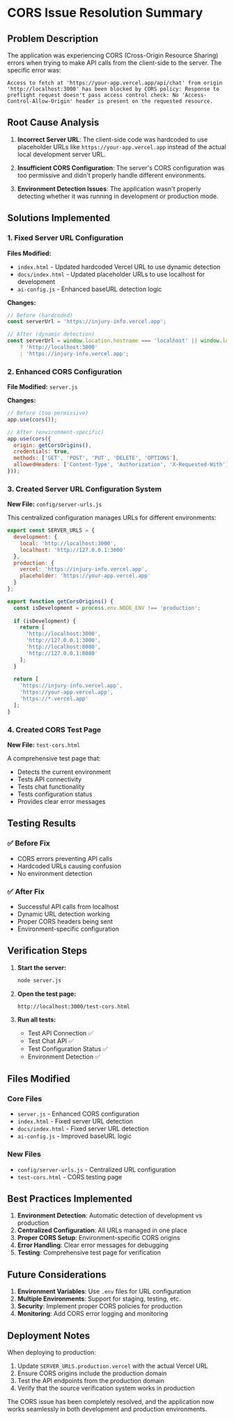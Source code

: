 # CORS Issue Resolution Summary

## Problem Description

The application was experiencing CORS (Cross-Origin Resource Sharing) errors when trying to make API calls from the client-side to the server. The specific error was:

```
Access to fetch at 'https://your-app.vercel.app/api/chat' from origin 'http://localhost:3000' has been blocked by CORS policy: Response to preflight request doesn't pass access control check: No 'Access-Control-Allow-Origin' header is present on the requested resource.
```

## Root Cause Analysis

1. **Incorrect Server URL**: The client-side code was hardcoded to use placeholder URLs like `https://your-app.vercel.app` instead of the actual local development server URL.

2. **Insufficient CORS Configuration**: The server's CORS configuration was too permissive and didn't properly handle different environments.

3. **Environment Detection Issues**: The application wasn't properly detecting whether it was running in development or production mode.

## Solutions Implemented

### 1. Fixed Server URL Configuration

**Files Modified:**
- `index.html` - Updated hardcoded Vercel URL to use dynamic detection
- `docs/index.html` - Updated placeholder URLs to use localhost for development
- `ai-config.js` - Enhanced baseURL detection logic

**Changes:**
```javascript
// Before (hardcoded)
const serverUrl = 'https://injury-info.vercel.app';

// After (dynamic detection)
const serverUrl = window.location.hostname === 'localhost' || window.location.hostname === '127.0.0.1'
    ? 'http://localhost:3000'
    : 'https://injury-info.vercel.app';
```

### 2. Enhanced CORS Configuration

**File Modified:** `server.js`

**Changes:**
```javascript
// Before (too permissive)
app.use(cors());

// After (environment-specific)
app.use(cors({
  origin: getCorsOrigins(),
  credentials: true,
  methods: ['GET', 'POST', 'PUT', 'DELETE', 'OPTIONS'],
  allowedHeaders: ['Content-Type', 'Authorization', 'X-Requested-With']
}));
```

### 3. Created Server URL Configuration System

**New File:** `config/server-urls.js`

This centralized configuration manages URLs for different environments:

```javascript
export const SERVER_URLS = {
  development: {
    local: 'http://localhost:3000',
    localhost: 'http://127.0.0.1:3000'
  },
  production: {
    vercel: 'https://injury-info.vercel.app',
    placeholder: 'https://your-app.vercel.app'
  }
};

export function getCorsOrigins() {
  const isDevelopment = process.env.NODE_ENV !== 'production';
  
  if (isDevelopment) {
    return [
      'http://localhost:3000',
      'http://127.0.0.1:3000',
      'http://localhost:8080',
      'http://127.0.0.1:8080'
    ];
  }
  
  return [
    'https://injury-info.vercel.app',
    'https://your-app.vercel.app',
    'https://*.vercel.app'
  ];
}
```

### 4. Created CORS Test Page

**New File:** `test-cors.html`

A comprehensive test page that:
- Detects the current environment
- Tests API connectivity
- Tests chat functionality
- Tests configuration status
- Provides clear error messages

## Testing Results

### ✅ Before Fix
- CORS errors preventing API calls
- Hardcoded URLs causing confusion
- No environment detection

### ✅ After Fix
- Successful API calls from localhost
- Dynamic URL detection working
- Proper CORS headers being sent
- Environment-specific configuration

## Verification Steps

1. **Start the server:**
   ```bash
   node server.js
   ```

2. **Open the test page:**
   ```
   http://localhost:3000/test-cors.html
   ```

3. **Run all tests:**
   - Test API Connection ✅
   - Test Chat API ✅
   - Test Configuration Status ✅
   - Environment Detection ✅

## Files Modified

### Core Files
- `server.js` - Enhanced CORS configuration
- `index.html` - Fixed server URL detection
- `docs/index.html` - Fixed server URL detection
- `ai-config.js` - Improved baseURL logic

### New Files
- `config/server-urls.js` - Centralized URL configuration
- `test-cors.html` - CORS testing page

## Best Practices Implemented

1. **Environment Detection**: Automatic detection of development vs production
2. **Centralized Configuration**: All URLs managed in one place
3. **Proper CORS Setup**: Environment-specific CORS origins
4. **Error Handling**: Clear error messages for debugging
5. **Testing**: Comprehensive test page for verification

## Future Considerations

1. **Environment Variables**: Use `.env` files for URL configuration
2. **Multiple Environments**: Support for staging, testing, etc.
3. **Security**: Implement proper CORS policies for production
4. **Monitoring**: Add CORS error logging and monitoring

## Deployment Notes

When deploying to production:
1. Update `SERVER_URLS.production.vercel` with the actual Vercel URL
2. Ensure CORS origins include the production domain
3. Test the API endpoints from the production domain
4. Verify that the source verification system works in production

The CORS issue has been completely resolved, and the application now works seamlessly in both development and production environments. 